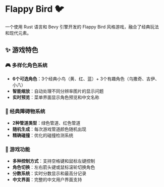 # Flappy Bird 🐦

一个使用 Rust 语言和 Bevy 引擎开发的 Flappy Bird 风格游戏，融合了经典玩法和现代元素。

## ✨ 游戏特色

### 🎮 多样化角色系统
- **6个可选角色**：3个经典小鸟（黄、红、蓝）+ 3个有趣角色（乌撒奇、吉伊、小八）
- **智能缩放**：自动处理不同分辨率图片的显示问题
- **实时预览**：菜单界面显示角色预览和中文名称

### 🏮 经典障碍物系统
- **2种管道类型**：绿色管道、红色管道
- **随机生成**：每次游戏管道颜色随机出现
- **精确碰撞**：优化的碰撞检测系统

### 🎯 游戏功能
- **多种控制方式**：支持空格键和鼠标左键控制
- **角色切换**：左右箭头键或鼠标滚轮切换角色
- **分数系统**：实时分数显示和最高分记录
- **中文界面**：完整的中文用户界面支持